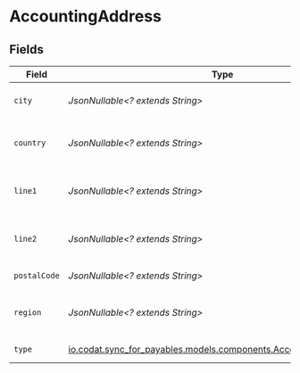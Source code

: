 # AccountingAddress


## Fields

| Field                                                                                                                  | Type                                                                                                                   | Required                                                                                                               | Description                                                                                                            |
| ---------------------------------------------------------------------------------------------------------------------- | ---------------------------------------------------------------------------------------------------------------------- | ---------------------------------------------------------------------------------------------------------------------- | ---------------------------------------------------------------------------------------------------------------------- |
| `city`                                                                                                                 | *JsonNullable<? extends String>*                                                                                       | :heavy_minus_sign:                                                                                                     | City of the customer address.                                                                                          |
| `country`                                                                                                              | *JsonNullable<? extends String>*                                                                                       | :heavy_minus_sign:                                                                                                     | Country of the customer address.                                                                                       |
| `line1`                                                                                                                | *JsonNullable<? extends String>*                                                                                       | :heavy_minus_sign:                                                                                                     | Line 1 of the customer address.                                                                                        |
| `line2`                                                                                                                | *JsonNullable<? extends String>*                                                                                       | :heavy_minus_sign:                                                                                                     | Line 2 of the customer address.                                                                                        |
| `postalCode`                                                                                                           | *JsonNullable<? extends String>*                                                                                       | :heavy_minus_sign:                                                                                                     | Postal code or zip code.                                                                                               |
| `region`                                                                                                               | *JsonNullable<? extends String>*                                                                                       | :heavy_minus_sign:                                                                                                     | Region of the customer address.                                                                                        |
| `type`                                                                                                                 | [io.codat.sync_for_payables.models.components.AccountingAddressType](../../models/components/AccountingAddressType.md) | :heavy_check_mark:                                                                                                     | The type of the address                                                                                                |